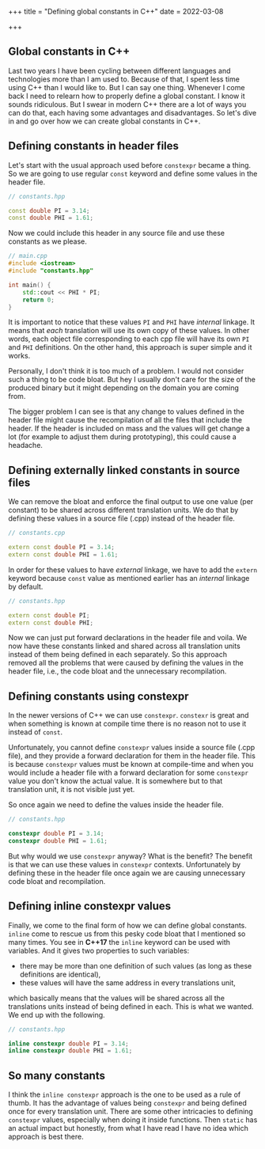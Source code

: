 +++
title = "Defining global constants in C++"
date = 2022-03-08

+++

## Global constants in C++

Last two years I have been cycling between different languages and technologies
more than I am used to. Because of that, I spent less time using C++ than I
would like to. But I can say one thing. Whenever I come back I need to relearn
how to properly define a global constant. I know it sounds ridiculous. But I
swear in modern C++ there are a lot of ways you can do that, each having some
advantages and disadvantages. So let's dive in and go over how we can create
global constants in C++.

## Defining constants in header files

Let's start with the usual approach used before `constexpr` became a thing.
So we are going to use regular `const` keyword and define some values in the
header file.

```c++
// constants.hpp

const double PI = 3.14;
const double PHI = 1.61;

```

Now we could include this header in any source file and use these constants
as we please.

```c++
// main.cpp
#include <iostream>
#include "constants.hpp"

int main() {
    std::cout << PHI * PI;
    return 0;
}

```

It is important to notice that these values `PI` and `PHI` have *internal*
linkage. It means that *each* translation will use its own copy of these
values. In other words, each object file corresponding to each cpp file will
have its own `PI` and `PHI` definitions. On the other hand, this approach is
super simple and it works.

Personally, I don't think it is too much of a problem. I would not consider
such a thing to be code bloat. But hey I usually don't care for the size
of the produced binary but it might depending on the domain you are coming
from.

The bigger problem I can see is that any change to values defined in the
header file might cause the recompilation of all the files that include the
header.
If the header is included on mass and the values will get change a lot
(for example to adjust them during prototyping), this could cause a headache.

## Defining externally linked constants in source files

We can remove the bloat and enforce the final output to use one value (per
constant) to be shared across different translation units. We do that by
defining these values in a source file (.cpp) instead of the header file.

```c++
// constants.cpp

extern const double PI = 3.14;
extern const double PHI = 1.61;

```

In order for these values to have *external* linkage, we have to add the
`extern` keyword because `const` value as mentioned earlier has an *internal*
linkage by default.

```c++
// constants.hpp

extern const double PI;
extern const double PHI;

```

Now we can just put forward declarations in the header file and voila. We now
have these constants linked and shared across all translation units instead
of them being defined in each separately. So this approach removed all the
problems that were caused by defining the values in the header file, i.e.,
the code bloat and the unnecessary recompilation.

## Defining constants using constexpr

In the newer versions of C++ we can use `constexpr`. `constexr` is
great and when something is known at compile time there is no reason not
to use it instead of `const`.

Unfortunately, you cannot define `constexpr` values inside a source file (.cpp
file), and they provide a forward declaration for them in the header file. This
is because `constexpr` values must be known at compile-time and when you would
include a header file with a forward declaration for some `constexpr` value
you don't know the actual value. It is somewhere but to that translation unit,
it is not visible just yet.

So once again we need to define the values inside the header file.

```c++
// constants.hpp

constexpr double PI = 3.14;
constexpr double PHI = 1.61;

```

But why would we use `constexpr` anyway? What is the benefit? The benefit is
that we can use these values in `constexpr` contexts. Unfortunately by defining
these in the header file once again we are causing unnecessary
code bloat and recompilation.

## Defining inline constexpr values

Finally, we come to the final form of how we can define global constants.
`inline` come to rescue us from this pesky code bloat that I mentioned so many
times. You see in **C++17** the `inline` keyword can be used with variables. And
it gives two properties to such variables:

- there may be more than one definition of such values (as long as these
definitions are identical),
- these values will have the same address in every translations unit,

which basically means that the values will be shared across all the
translations units instead of being defined in each. This is what we wanted.
We end up with the following.

```c++
// constants.hpp

inline constexpr double PI = 3.14;
inline constexpr double PHI = 1.61;

```

## So many constants

I think the `inline constexpr` approach is the one to be used as a rule of
thumb. It has the advantage of values being `constexpr` and being defined
once for every translation unit. There are some other intricacies to defining
`constexpr` values, especially when doing it inside functions. Then `static`
has an actual impact but honestly, from what I have read I have no idea which
approach is best there.

